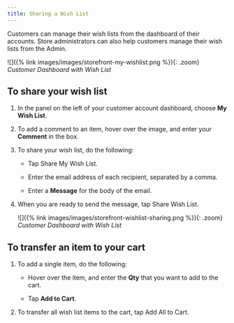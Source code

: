 ```yaml
---
title: Sharing a Wish List
---
```


Customers can manage their wish lists from the dashboard of their accounts. Store administrators can also help customers manage their wish lists from the Admin.

![]({% link images/images/storefront-my-wishlist.png %}){: .zoom}
*Customer Dashboard with Wish List*

## To share your wish list

1. In the panel on the left of your customer account dashboard, choose **My Wish List**.

1. To add a comment to an item, hover over the image, and enter your **Comment** in the box.

1. To share your wish list, do the following:

   * Tap <span class="btn">Share My Wish List</span>.

   * Enter the email address of each recipient, separated by a comma.

   * Enter a **Message** for the body of the email.

1. When you are ready to send the message, tap <span class="btn">Share Wish List</span>.

    ![]({% link images/images/storefront-wishlist-sharing.png %}){: .zoom}
    *Customer Dashboard with Wish List*

## To transfer an item to your cart

1. To add a single item, do the following:

   * Hover over the item, and enter the **Qty** that you want to add to the cart.

   * Tap **Add to Cart**.

1. To transfer all wish list items to the cart, tap <span class="btn">Add All to Cart</span>.
